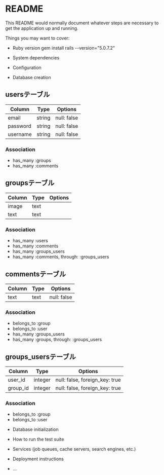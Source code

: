 # README

This README would normally document whatever steps are necessary to get the
application up and running.

Things you may want to cover:

* Ruby version
gem install rails --version="5.0.7.2"

* System dependencies

* Configuration

* Database creation

## usersテーブル
|Column|Type|Options|
|------|----|-------|
|email|string|null: false|
|password|string|null: false|
|username|string|null: false|
### Association
- has_many :groups
- has_many :comments

## groupsテーブル
|Column|Type|Options|
|------|----|-------|
|image|text||
|text|text||
### Association
- has_many :users
- has_many :comments
- has_many :groups_users
- has_many  :comments,  through:  :groups_users

## commentsテーブル
|Column|Type|Options|
|------|----|-------|
|text|text|null: false|
### Association
- belongs_to :group
- belongs_to :user
- has_many :groups_users
- has_many  :groups,  through:  :groups_users


## groups_usersテーブル
|Column|Type|Options|
|------|----|-------|
|user_id|integer|null: false, foreign_key: true|
|group_id|integer|null: false, foreign_key: true|
### Association
- belongs_to :group
- belongs_to :user

* Database initialization

* How to run the test suite

* Services (job queues, cache servers, search engines, etc.)

* Deployment instructions

* ...
